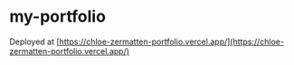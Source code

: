 # my-portfolio

Deployed at [https://chloe-zermatten-portfolio.vercel.app/](https://chloe-zermatten-portfolio.vercel.app/)
